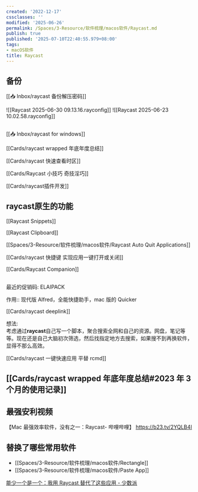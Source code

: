 ```yaml
---
created: '2022-12-17'
cssclasses: ''
modified: '2025-06-26'
permalink: /Spaces/3-Resource/软件梳理/macos软件/Raycast.md
publish: true
published: '2025-07-10T22:40:55.979+08:00'
tags:
- macOS软件
title: Raycast
---
```

## 备份


[[📥 Inbox/raycast 备份解压密码]]

![[Raycast 2025-06-30 09.13.16.rayconfig]]
![[Raycast 2025-06-23 10.02.58.rayconfig]]

##
[[📥 Inbox/raycast for windows]]

[[Cards/raycast wrapped 年底年度总结]]

[[Cards/raycast 快速查看时区]]

[[Cards/Raycast 小技巧 奇技淫巧]]

[[Cards/raycast插件开发]]

## raycast原生的功能

[[Raycast Snippets]]

[[Raycast Clipboard]]

[[Spaces/3-Resource/软件梳理/macos软件/Raycast Auto Quit Applications]]

[[Cards/raycast 快捷键 实现应用一键打开或关闭]]

[[Cards/Raycast Companion]]

##

最近的促销码: ELAIPACK

作用:: 现代版 Alfred，全能快捷助手，mac 版的 Quicker

[[Cards/raycast deeplink]]

想法:  
考虑通过**raycast**自己写一个脚本，聚合搜索全网和自己的资源。网盘，笔记等等。现在还是自己大脑初次筛选，然后找指定地方去搜索，如果搜不到再换软件，显得不那么高效。

[[Cards/raycast 一键快速应用 平替 rcmd]]

## [[Cards/raycast wrapped 年底年度总结#2023 年 3 个月的使用记录]]

## 最强安利视频

【Mac 最强效率软件，没有之一：Raycast- 哔哩哔哩】 https://b23.tv/2YQLB4I

## 替换了哪些常用软件

- [[Spaces/3-Resource/软件梳理/macos软件/Rectangle]]
- [[Spaces/3-Resource/软件梳理/macos软件/Paste App]]

[能少一个是一个：我用 Raycast 替代了这些应用 - 少数派](https://sspai.com/post/72540)
